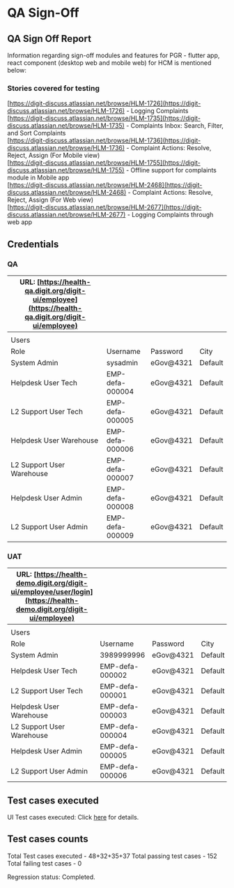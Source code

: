 # QA Sign-Off

## QA Sign Off Report

Information regarding sign-off modules and features for PGR - flutter app, react component (desktop web and mobile web) for HCM is mentioned below:

### Stories covered for testing

[https://digit-discuss.atlassian.net/browse/HLM-1726](https://digit-discuss.atlassian.net/browse/HLM-1726) - Logging Complaints\
[https://digit-discuss.atlassian.net/browse/HLM-1735](https://digit-discuss.atlassian.net/browse/HLM-1735) - Complaints Inbox: Search, Filter, and Sort Complaints\
[https://digit-discuss.atlassian.net/browse/HLM-1736](https://digit-discuss.atlassian.net/browse/HLM-1736) - Complaint Actions: Resolve, Reject, Assign (For Mobile view)\
[https://digit-discuss.atlassian.net/browse/HLM-1755](https://digit-discuss.atlassian.net/browse/HLM-1755) - Offline support for complaints module in Mobile app\
[https://digit-discuss.atlassian.net/browse/HLM-2468](https://digit-discuss.atlassian.net/browse/HLM-2468) - Complaint Actions: Resolve, Reject, Assign (For Web view)\
[https://digit-discuss.atlassian.net/browse/HLM-2677](https://digit-discuss.atlassian.net/browse/HLM-2677) - Logging Complaints through web app

## Credentials

### QA

| URL: [https://health-qa.digit.org/digit-ui/employee](https://health-qa.digit.org/digit-ui/employee) |                 |           |         |
| --------------------------------------------------------------------------------------------------- | --------------- | --------- | ------- |
|                                                                                                     |                 |           |         |
| Users                                                                                               |                 |           |         |
| Role                                                                                                | Username        | Password  | City    |
| System Admin                                                                                        | sysadmin        | eGov@4321 | Default |
| Helpdesk User Tech                                                                                  | EMP-defa-000004 | eGov@4321 | Default |
| L2 Support User Tech                                                                                | EMP-defa-000005 | eGov@4321 | Default |
| Helpdesk User Warehouse                                                                             | EMP-defa-000006 | eGov@4321 | Default |
| L2 Support User Warehouse                                                                           | EMP-defa-000007 | eGov@4321 | Default |
| Helpdesk User Admin                                                                                 | EMP-defa-000008 | eGov@4321 | Default |
| L2 Support User Admin                                                                               | EMP-defa-000009 | eGov@4321 | Default |

### UAT

| URL: [https://health-demo.digit.org/digit-ui/employee/user/login](https://health-demo.digit.org/digit-ui/employee) |                 |           |         |
| ------------------------------------------------------------------------------------------------------------------ | --------------- | --------- | ------- |
|                                                                                                                    |                 |           |         |
| Users                                                                                                              |                 |           |         |
| Role                                                                                                               | Username        | Password  | City    |
| System Admin                                                                                                       | 3989999996      | eGov@4321 | Default |
| Helpdesk User Tech                                                                                                 | EMP-defa-000002 | eGov@4321 | Default |
| L2 Support User Tech                                                                                               | EMP-defa-000001 | eGov@4321 | Default |
| Helpdesk User Warehouse                                                                                            | EMP-defa-000003 | eGov@4321 | Default |
| L2 Support User Warehouse                                                                                          | EMP-defa-000004 | eGov@4321 | Default |
| Helpdesk User Admin                                                                                                | EMP-defa-000005 | eGov@4321 | Default |
| L2 Support User Admin                                                                                              | EMP-defa-000006 | eGov@4321 | Default |

## Test cases executed&#x20;

UI Test cases executed: Click [here](test-cases.md) for details.

## Test cases counts

Total Test cases executed - 48+32+35+37 Total passing test cases - 152 Total failing test cases - 0

Regression status: Completed.
